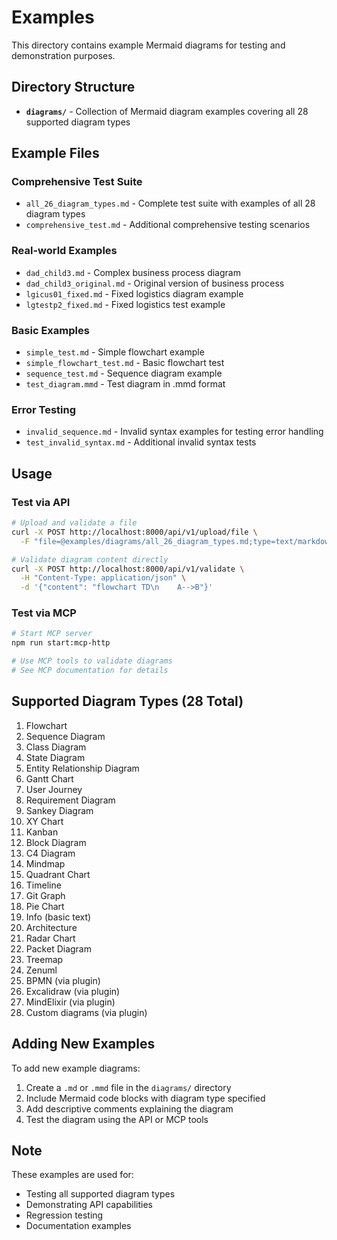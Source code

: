 # Examples

This directory contains example Mermaid diagrams for testing and demonstration purposes.

## Directory Structure

- **`diagrams/`** - Collection of Mermaid diagram examples covering all 28 supported diagram types

## Example Files

### Comprehensive Test Suite
- `all_26_diagram_types.md` - Complete test suite with examples of all 28 diagram types
- `comprehensive_test.md` - Additional comprehensive testing scenarios

### Real-world Examples
- `dad_child3.md` - Complex business process diagram
- `dad_child3_original.md` - Original version of business process
- `lgicus01_fixed.md` - Fixed logistics diagram example
- `lgtestp2_fixed.md` - Fixed logistics test example

### Basic Examples
- `simple_test.md` - Simple flowchart example
- `simple_flowchart_test.md` - Basic flowchart test
- `sequence_test.md` - Sequence diagram example
- `test_diagram.mmd` - Test diagram in .mmd format

### Error Testing
- `invalid_sequence.md` - Invalid syntax examples for testing error handling
- `test_invalid_syntax.md` - Additional invalid syntax tests

## Usage

### Test via API

```bash
# Upload and validate a file
curl -X POST http://localhost:8000/api/v1/upload/file \
  -F "file=@examples/diagrams/all_26_diagram_types.md;type=text/markdown"

# Validate diagram content directly
curl -X POST http://localhost:8000/api/v1/validate \
  -H "Content-Type: application/json" \
  -d '{"content": "flowchart TD\n    A-->B"}'
```

### Test via MCP

```bash
# Start MCP server
npm run start:mcp-http

# Use MCP tools to validate diagrams
# See MCP documentation for details
```

## Supported Diagram Types (28 Total)

1. Flowchart
2. Sequence Diagram
3. Class Diagram
4. State Diagram
5. Entity Relationship Diagram
6. Gantt Chart
7. User Journey
8. Requirement Diagram
9. Sankey Diagram
10. XY Chart
11. Kanban
12. Block Diagram
13. C4 Diagram
14. Mindmap
15. Quadrant Chart
16. Timeline
17. Git Graph
18. Pie Chart
19. Info (basic text)
20. Architecture
21. Radar Chart
22. Packet Diagram
23. Treemap
24. Zenuml
25. BPMN (via plugin)
26. Excalidraw (via plugin)
27. MindElixir (via plugin)
28. Custom diagrams (via plugin)

## Adding New Examples

To add new example diagrams:

1. Create a `.md` or `.mmd` file in the `diagrams/` directory
2. Include Mermaid code blocks with diagram type specified
3. Add descriptive comments explaining the diagram
4. Test the diagram using the API or MCP tools

## Note

These examples are used for:
- Testing all supported diagram types
- Demonstrating API capabilities
- Regression testing
- Documentation examples
